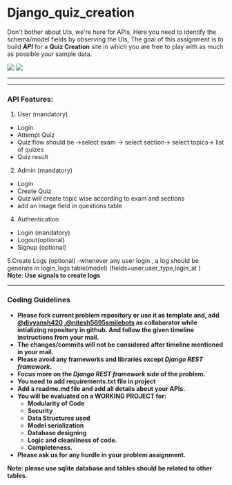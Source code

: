 # Django_quiz_creation

Don't bother about UIs, we're here for APIs,
Here you need to identify the schema/model fields by observing the UIs, The goal of this assignment is to build **_API_** for a **Quiz  Creation** site in which you are free to play with as much as possible your sample data.

<img src="car_rental1.png" />
<img src="car_rental2.png" />

---

<hr>

### API Features:

1. User (mandatory)
- Login
- Attempt Quiz
- Quiz flow should be ->select exam -> select section-> select topics-> list of quizes
- Quiz result

2. Admin (mandatory)
- Login
- Create Quiz
-  Quiz will create topic wise according to exam and sections
- add an image field in questions table
4. Authentication

- Login (mandatory)
- Logout(optional)
- Signup (optional)

5.Create Logs (optional)
 -whenever any user login , a log should be generate in login_logs table(model) (fields=user,user_type,login_at )<br>
 <b>Note<b>: Use signals to create logs
<hr>

### Coding Guidelines

- Please fork current problem repository or use it as template and, add [@divyansh420](https://github.com/divyansh420) ,[@nitesh5695smilebots](https://github.com/nitesh5695smilebots) as collaborator while intializing repository in github. And follow the given timeline instructions from your mail.
- The changes/commits will not be considered after timeline mentioned in your mail.
- Please avoid any frameworks and libraries except **_Django REST framework_**.
- Focus more on the **_Django REST framework_** side of the problem.
- You need to add requirements.txt file in project
- Add a readme.md file and add all details about your APIs.
- You will be evaluated on a **WORKING PROJECT** for:
  - Modularity of Code
  - Security
  - Data Structures used
  - Model serialization
  - Database designing
  - Logic and cleanliness of code.
  - Completeness.
- Please ask us for any hurdle in your problem assignment.

<b>Note: <b> please use sqlite database and tables should be related to other tables.
